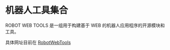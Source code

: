 # 机器人工具集合

ROBOT WEB TOOLS 是一组用于构建基于 WEB 的机器人应用程序的开源模块和工具。

具体网址目前在 [RobotWebTools](https://github.com/RobotWebTools)